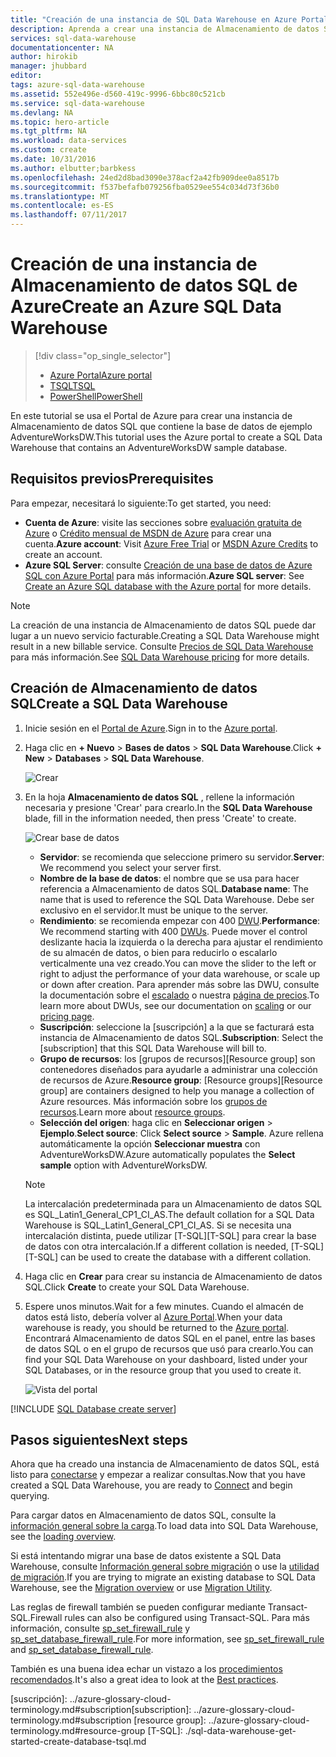 ```yaml
---
title: "Creación de una instancia de SQL Data Warehouse en Azure Portal | Microsoft Docs"
description: Aprenda a crear una instancia de Almacenamiento de datos SQL de Azure en el Portal de Azure
services: sql-data-warehouse
documentationcenter: NA
author: hirokib
manager: jhubbard
editor: 
tags: azure-sql-data-warehouse
ms.assetid: 552e496e-d560-419c-9996-6bbc80c521cb
ms.service: sql-data-warehouse
ms.devlang: NA
ms.topic: hero-article
ms.tgt_pltfrm: NA
ms.workload: data-services
ms.custom: create
ms.date: 10/31/2016
ms.author: elbutter;barbkess
ms.openlocfilehash: 24ed2d8bad3090e378acf2a42fb909dee0a8517b
ms.sourcegitcommit: f537befafb079256fba0529ee554c034d73f36b0
ms.translationtype: MT
ms.contentlocale: es-ES
ms.lasthandoff: 07/11/2017
---
```

# <a name="create-an-azure-sql-data-warehouse"></a><span data-ttu-id="72834-103">Creación de una instancia de Almacenamiento de datos SQL de Azure</span><span class="sxs-lookup"><span data-stu-id="72834-103">Create an Azure SQL Data Warehouse</span></span>
> [!div class="op_single_selector"]
> * [<span data-ttu-id="72834-104">Azure Portal</span><span class="sxs-lookup"><span data-stu-id="72834-104">Azure portal</span></span>](sql-data-warehouse-get-started-provision.md)
> * [<span data-ttu-id="72834-105">TSQL</span><span class="sxs-lookup"><span data-stu-id="72834-105">TSQL</span></span>](sql-data-warehouse-get-started-create-database-tsql.md)
> * [<span data-ttu-id="72834-106">PowerShell</span><span class="sxs-lookup"><span data-stu-id="72834-106">PowerShell</span></span>](sql-data-warehouse-get-started-provision-powershell.md)
>
>

<span data-ttu-id="72834-107">En este tutorial se usa el Portal de Azure para crear una instancia de Almacenamiento de datos SQL que contiene la base de datos de ejemplo AdventureWorksDW.</span><span class="sxs-lookup"><span data-stu-id="72834-107">This tutorial uses the Azure portal to create a SQL Data Warehouse that contains an AdventureWorksDW sample database.</span></span>

## <a name="prerequisites"></a><span data-ttu-id="72834-108">Requisitos previos</span><span class="sxs-lookup"><span data-stu-id="72834-108">Prerequisites</span></span>
<span data-ttu-id="72834-109">Para empezar, necesitará lo siguiente:</span><span class="sxs-lookup"><span data-stu-id="72834-109">To get started, you need:</span></span>

* <span data-ttu-id="72834-110">**Cuenta de Azure**: visite las secciones sobre [evaluación gratuita de Azure][Azure Free Trial] o [Crédito mensual de MSDN de Azure][MSDN Azure Credits] para crear una cuenta.</span><span class="sxs-lookup"><span data-stu-id="72834-110">**Azure account**: Visit [Azure Free Trial][Azure Free Trial] or [MSDN Azure Credits][MSDN Azure Credits] to create an account.</span></span>
* <span data-ttu-id="72834-111">**Azure SQL Server**: consulte [Creación de una base de datos de Azure SQL con Azure Portal][Create an Azure SQL database in the Azure portal] para más información.</span><span class="sxs-lookup"><span data-stu-id="72834-111">**Azure SQL server**:  See [Create an Azure SQL database with the Azure portal][Create an Azure SQL database in the Azure portal] for more details.</span></span>

> [!NOTE]
> <span data-ttu-id="72834-112">La creación de una instancia de Almacenamiento de datos SQL puede dar lugar a un nuevo servicio facturable.</span><span class="sxs-lookup"><span data-stu-id="72834-112">Creating a SQL Data Warehouse might result in a new billable service.</span></span>  <span data-ttu-id="72834-113">Consulte [Precios de SQL Data Warehouse][SQL Data Warehouse pricing] para más información.</span><span class="sxs-lookup"><span data-stu-id="72834-113">See [SQL Data Warehouse pricing][SQL Data Warehouse pricing] for more details.</span></span>
>
>

## <a name="create-a-sql-data-warehouse"></a><span data-ttu-id="72834-114">Creación de Almacenamiento de datos SQL</span><span class="sxs-lookup"><span data-stu-id="72834-114">Create a SQL Data Warehouse</span></span>
1. <span data-ttu-id="72834-115">Inicie sesión en el [Portal de Azure](https://portal.azure.com).</span><span class="sxs-lookup"><span data-stu-id="72834-115">Sign in to the [Azure portal](https://portal.azure.com).</span></span>
2. <span data-ttu-id="72834-116">Haga clic en **+ Nuevo** > **Bases de datos** > **SQL Data Warehouse**.</span><span class="sxs-lookup"><span data-stu-id="72834-116">Click **+ New** > **Databases** > **SQL Data Warehouse**.</span></span>

    ![Crear](./media/sql-data-warehouse-get-started-provision/create-sample.gif)
3. <span data-ttu-id="72834-118">En la hoja **Almacenamiento de datos SQL** , rellene la información necesaria y presione 'Crear' para crearlo.</span><span class="sxs-lookup"><span data-stu-id="72834-118">In the **SQL Data Warehouse** blade, fill in the information needed, then press 'Create' to create.</span></span>

    ![Crear base de datos](./media/sql-data-warehouse-get-started-provision/create-database.png)

   * <span data-ttu-id="72834-120">**Servidor**: se recomienda que seleccione primero su servidor.</span><span class="sxs-lookup"><span data-stu-id="72834-120">**Server**: We recommend you select your server first.</span></span>  
   * <span data-ttu-id="72834-121">**Nombre de la base de datos**: el nombre que se usa para hacer referencia a Almacenamiento de datos SQL.</span><span class="sxs-lookup"><span data-stu-id="72834-121">**Database name**: The name that is used to reference the SQL Data Warehouse.</span></span>  <span data-ttu-id="72834-122">Debe ser exclusivo en el servidor.</span><span class="sxs-lookup"><span data-stu-id="72834-122">It must be unique to the server.</span></span>
   * <span data-ttu-id="72834-123">**Rendimiento**: se recomienda empezar con 400 [DWU][DWU].</span><span class="sxs-lookup"><span data-stu-id="72834-123">**Performance**: We recommend starting with 400 [DWUs][DWU].</span></span> <span data-ttu-id="72834-124">Puede mover el control deslizante hacia la izquierda o la derecha para ajustar el rendimiento de su almacén de datos, o bien para reducirlo o escalarlo verticalmente una vez creado.</span><span class="sxs-lookup"><span data-stu-id="72834-124">You can move the slider to the left or right to adjust the performance of your data warehouse, or scale up or down after creation.</span></span>  <span data-ttu-id="72834-125">Para aprender más sobre las DWU, consulte la documentación sobre el [escalado](sql-data-warehouse-manage-compute-overview.md) o nuestra [página de precios][SQL Data Warehouse pricing].</span><span class="sxs-lookup"><span data-stu-id="72834-125">To learn more about DWUs, see our documentation on [scaling](sql-data-warehouse-manage-compute-overview.md) or our [pricing page][SQL Data Warehouse pricing].</span></span>
   * <span data-ttu-id="72834-126">**Suscripción**: seleccione la [suscripción] a la que se facturará esta instancia de Almacenamiento de datos SQL.</span><span class="sxs-lookup"><span data-stu-id="72834-126">**Subscription**: Select the [subscription] that this SQL Data Warehouse will bill to.</span></span>
   * <span data-ttu-id="72834-127">**Grupo de recursos**: los [grupos de recursos][Resource group] son contenedores diseñados para ayudarle a administrar una colección de recursos de Azure.</span><span class="sxs-lookup"><span data-stu-id="72834-127">**Resource group**: [Resource groups][Resource group] are containers designed to help you manage a collection of Azure resources.</span></span> <span data-ttu-id="72834-128">Más información sobre los [grupos de recursos](../azure-resource-manager/resource-group-overview.md).</span><span class="sxs-lookup"><span data-stu-id="72834-128">Learn more about [resource groups](../azure-resource-manager/resource-group-overview.md).</span></span>
   * <span data-ttu-id="72834-129">**Selección del origen**: haga clic en **Seleccionar origen** > **Ejemplo**.</span><span class="sxs-lookup"><span data-stu-id="72834-129">**Select source**: Click **Select source** > **Sample**.</span></span> <span data-ttu-id="72834-130">Azure rellena automáticamente la opción **Seleccionar muestra** con AdventureWorksDW.</span><span class="sxs-lookup"><span data-stu-id="72834-130">Azure automatically populates the **Select sample** option with AdventureWorksDW.</span></span>

   > [!NOTE]
   > <span data-ttu-id="72834-131">La intercalación predeterminada para un Almacenamiento de datos SQL es SQL_Latin1_General_CP1_CI_AS.</span><span class="sxs-lookup"><span data-stu-id="72834-131">The default collation for a SQL Data Warehouse is SQL_Latin1_General_CP1_CI_AS.</span></span> <span data-ttu-id="72834-132">Si se necesita una intercalación distinta, puede utilizar [T-SQL][T-SQL] para crear la base de datos con otra intercalación.</span><span class="sxs-lookup"><span data-stu-id="72834-132">If a different collation is needed, [T-SQL][T-SQL] can be used to create the database with a different collation.</span></span>
   >
   >

1. <span data-ttu-id="72834-133">Haga clic en **Crear** para crear su instancia de Almacenamiento de datos SQL.</span><span class="sxs-lookup"><span data-stu-id="72834-133">Click **Create** to create your SQL Data Warehouse.</span></span>
2. <span data-ttu-id="72834-134">Espere unos minutos.</span><span class="sxs-lookup"><span data-stu-id="72834-134">Wait for a few minutes.</span></span> <span data-ttu-id="72834-135">Cuando el almacén de datos está listo, debería volver al [Azure Portal](https://portal.azure.com).</span><span class="sxs-lookup"><span data-stu-id="72834-135">When your data warehouse is ready, you should be returned to the [Azure portal](https://portal.azure.com).</span></span> <span data-ttu-id="72834-136">Encontrará Almacenamiento de datos SQL en el panel, entre las bases de datos SQL o en el grupo de recursos que usó para crearlo.</span><span class="sxs-lookup"><span data-stu-id="72834-136">You can find your SQL Data Warehouse on your dashboard, listed under your SQL Databases, or in the resource group that you used to create it.</span></span>

    ![Vista del portal](./media/sql-data-warehouse-get-started-provision/database-portal-view.png)

[!INCLUDE [SQL Database create server](../../includes/sql-database-create-new-server-firewall-portal.md)]

## <a name="next-steps"></a><span data-ttu-id="72834-138">Pasos siguientes</span><span class="sxs-lookup"><span data-stu-id="72834-138">Next steps</span></span>
<span data-ttu-id="72834-139">Ahora que ha creado una instancia de Almacenamiento de datos SQL, está listo para [conectarse](sql-data-warehouse-connect-overview.md) y empezar a realizar consultas.</span><span class="sxs-lookup"><span data-stu-id="72834-139">Now that you have created a SQL Data Warehouse, you are ready to [Connect](sql-data-warehouse-connect-overview.md) and begin querying.</span></span>

<span data-ttu-id="72834-140">Para cargar datos en Almacenamiento de datos SQL, consulte la [información general sobre la carga](sql-data-warehouse-overview-load.md).</span><span class="sxs-lookup"><span data-stu-id="72834-140">To load data into SQL Data Warehouse, see the [loading overview](sql-data-warehouse-overview-load.md).</span></span>

<span data-ttu-id="72834-141">Si está intentando migrar una base de datos existente a SQL Data Warehouse, consulte [ Información general sobre migración](sql-data-warehouse-overview-migrate.md) o use la [utilidad de migración](sql-data-warehouse-migrate-migration-utility.md).</span><span class="sxs-lookup"><span data-stu-id="72834-141">If you are trying to migrate an existing database to SQL Data Warehouse, see the [Migration overview](sql-data-warehouse-overview-migrate.md) or use [Migration Utility](sql-data-warehouse-migrate-migration-utility.md).</span></span>

<span data-ttu-id="72834-142">Las reglas de firewall también se pueden configurar mediante Transact-SQL.</span><span class="sxs-lookup"><span data-stu-id="72834-142">Firewall rules can also be configured using Transact-SQL.</span></span> <span data-ttu-id="72834-143">Para más información, consulte [sp_set_firewall_rule][sp_set_firewall_rule] y [sp_set_database_firewall_rule][sp_set_database_firewall_rule].</span><span class="sxs-lookup"><span data-stu-id="72834-143">For more information, see [sp_set_firewall_rule][sp_set_firewall_rule] and [sp_set_database_firewall_rule][sp_set_database_firewall_rule].</span></span>

<span data-ttu-id="72834-144">También es una buena idea echar un vistazo a los [procedimientos recomendados][Best practices].</span><span class="sxs-lookup"><span data-stu-id="72834-144">It's also a great idea to look at the [Best practices][Best practices].</span></span>

<!--Article references-->
[Create an Azure SQL database in the Azure portal]: ../sql-database/sql-database-get-started.md
[Create an Azure SQL database with PowerShell]: ../sql-database/sql-database-create-and-configure-database-powershell
[resource groups]: ../azure-resource-manager/resource-group-template-deploy-portal.md
[Best practices]: sql-data-warehouse-best-practices.md
[DWU]: sql-data-warehouse-overview-what-is.md
<span data-ttu-id="72834-145">[suscripción]: ../azure-glossary-cloud-terminology.md#subscription</span><span class="sxs-lookup"><span data-stu-id="72834-145">[subscription]: ../azure-glossary-cloud-terminology.md#subscription</span></span>
[resource group]: ../azure-glossary-cloud-terminology.md#resource-group
[T-SQL]: ./sql-data-warehouse-get-started-create-database-tsql.md

<!--MSDN references-->
[sp_set_firewall_rule]: https://msdn.microsoft.com/library/dn270017.aspx
[sp_set_database_firewall_rule]: https://msdn.microsoft.com/library/dn270010.aspx

<!--Other Web references-->
[SQL Data Warehouse pricing]: https://azure.microsoft.com/pricing/details/sql-data-warehouse/
[Azure Free Trial]: https://azure.microsoft.com/pricing/free-trial/?WT.mc_id=A261C142F
[MSDN Azure Credits]: https://azure.microsoft.com/pricing/member-offers/msdn-benefits-details/?WT.mc_id=A261C142F
